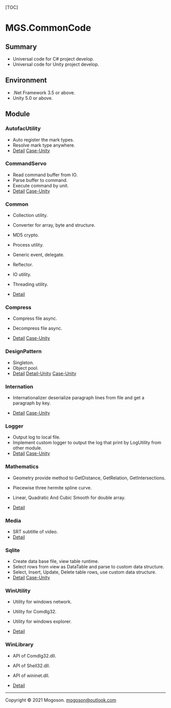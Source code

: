 [TOC]

# MGS.CommonCode

## Summary
- Universal code for C# project develop.
- Universal code for Unity project develop.

## Environment

- .Net Framework 3.5 or above.
- Unity 5.0 or above.

## Module
### AutofacUtility

- Auto register the mark types.
- Resolve mark type anywhere.
- [Detail](./Attachment/README/MGS.AutofacUtility.md)  [Case-Unity](https://github.com/mogoson/MGS.Autofac)

### CommandServo

- Read command buffer from IO.
- Parse buffer to command.
- Execute command by unit.
- [Detail](./Attachment/README/MGS.CommandServo.md)  [Case-Unity](https://github.com/mogoson/MGS.CommandServo)

### Common

- Collection utility.

- Converter for array, byte and structure.
- MD5 crypto.
- Process utility.
- Generic event, delegate.
-  Reflector.
-  IO utility.
-  Threading utility.
- [Detail](./Attachment/README/MGS.Common.md)

### Compress

- Compress file async.
- Decompress file async.

- [Detail](./Attachment/README/MGS.Compress.md)  [Case-Unity](https://github.com/mogoson/MGS.Compress)

### DesignPattern

- Singleton.
- Object pool.
- [Detail](./Attachment/README/MGS.DesignPattern.md)  [Detail-Unity](./Attachment/README/MGS.UDesignPattern.md)  [Case-Unity](https://github.com/mogoson/MGS.ObjectPool)

### Internation

- Internationalizer deserialize paragraph lines from file and get a paragraph by key.

- [Detail](./Attachment/README/MGS.Internation.md)  [Case-Unity](https://github.com/mogoson/MGS.Internation)

### Logger
- Output log to local file.
- Implement custom logger to output the log that print by LogUtility from other module.
- [Detail](./Attachment/README/MGS.Logger.md)  [Case-Unity](https://github.com/mogoson/MGS.Logger)

### Mathematics

- Geometry provide method to GetDistance, GetRelation, GetIntersections.
- Piecewise three hermite spline curve.
- Linear, Quadratic And Cubic Smooth for double array.

- [Detail](./Attachment/README/MGS.Mathematics.md)

### Media

- SRT subtitle of video.
- [Detail](./Attachment/README/MGS.Media.md)

### Sqlite

- Create data base file, view table runtime.
- Select rows from view as DataTable and parse to custom data structure.
- Select, Insert, Update, Delete table rows, use custom data structure.
- [Detail](./Attachment/README/MGS.Sqlite.md)  [Case-Unity](https://github.com/mogoson/MGS.Sqlite)

### WinUtility

- Utility for windows network.
- Utility for Comdlg32.
- Utility for windows explorer.

- [Detail](./Attachment/README/MGS.WinUtility.md)

### WinLibrary

- API of Comdlg32.dll.
- API of Shell32.dll.
- API of wininet.dll.

- [Detail](./Attachment/README/MGS.WinLibrary.md)

------

Copyright © 2021 Mogoson.	mogoson@outlook.com